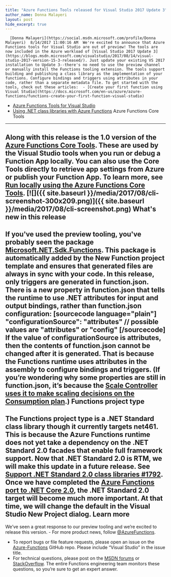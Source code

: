 ```yaml
---
title: "Azure Functions Tools released for Visual Studio 2017 Update 3"
author_name: Donna Malayeri
layout: post
hide_excerpt: true
---
```

      [Donna Malayeri](https://social.msdn.microsoft.com/profile/Donna Malayeri)  8/14/2017 11:00:16 AM  We're excited to announce that Azure Functions tools for Visual Studio are out of preview! The tools are now included in the Azure workload of [Visual Studio 2017 Update 3](https://blogs.msdn.microsoft.com/visualstudio/2017/08/14/visual-studio-2017-version-15-3-released/). Just update your existing VS 2017 installation to Update 3--there's no need to use the preview channel or manually install the Functions tooling extension. The tools support building and publishing a class library as the implementation of your functions. Configure bindings and triggers using attributes in your code, rather than a separate metadata file. To get started with the tools, check out these articles:  - [Create your first function using Visual Studio](https://docs.microsoft.com/en-us/azure/azure-functions/functions-create-your-first-function-visual-studio)
 - [Azure Functions Tools for Visual Studio](https://docs.microsoft.com/en-us/azure/azure-functions/functions-develop-vs)
 - [Using .NET class libraries with Azure Functions](https://docs.microsoft.com/en-us/azure/azure-functions/functions-dotnet-class-library)
  Azure Functions Core Tools
--------------------------

 Along with this release is the 1.0 version of the [Azure Functions Core Tools](https://www.npmjs.com/package/azure-functions-core-tools). These are used by the Visual Studio tools when you run or debug a Function App locally. You can also use the Core Tools directly to retrieve app settings from Azure or publish your Function App. To learn more, see [Run locally using the Azure Functions Core Tools](https://docs.microsoft.com/en-us/azure/azure-functions/functions-run-local). [![]({{ site.baseurl }}/media/2017/08/cli-screenshot-300x209.png)]({{ site.baseurl }}/media/2017/08/cli-screenshot.png) What's new in this release
--------------------------

 If you've used the preview tooling, you've probably seen the package [Microsoft.NET.Sdk.Functions](https://www.nuget.org/packages/Microsoft.NET.Sdk.Functions). This package is automatically added by the New Function project template and ensures that generated files are always in sync with your code. In this release, only triggers are generated in function.json. There is a new property in function.json that tells the runtime to use .NET attributes for input and output bindings, rather than function.json configuration: [sourcecode language="plain"] "configurationSource": "attributes" // possible values are "attributes" or "config" [/sourcecode] If the value of **configurationSource** is **attributes**, then the contents of function.json cannot be changed after it is generated. That is because the Functions runtime uses attributes in the assembly to configure bindings and triggers. (If you’re wondering why some properties are still in function.json, it’s because the [Scale Controller uses it to make scaling decisions on the Consumption plan](https://docs.microsoft.com/en-us/azure/azure-functions/functions-scale#how-the-consumption-plan-works).) Functions project type
----------------------

 The Functions project type is a .NET Standard class library though it currently targets **net461**. This is because the Azure Functions runtime does not yet take a dependency on the .NET Standard 2.0 facades that enable full framework support. Now that .NET Standard 2.0 is RTM, we will make this update in a future release. See [Support .NET Standard 2.0 class libraries #1792](https://github.com/Azure/azure-webjobs-sdk-script/issues/1792). Once we have completed the [Azure Functions port to .NET Core 2.0](https://github.com/Azure/Azure-Functions/issues/98), the .NET Standard 2.0 target will become much more important. At that time, we will change the default in the Visual Studio New Project dialog. Learn more
----------

 We’ve seen a great response to our preview tooling and we’re excited to release this version.  - For more product news, follow [@AzureFunctions](https://twitter.com/AzureFunctions).
 - To report bugs or file feature requests, please open an issue on the [Azure-Functions](https://github.com/Azure/Azure-Functions) GitHub repo. Please include “Visual Studio” in the issue title.
 - For technical questions, please post on the [MSDN forums](https://social.msdn.microsoft.com/Forums/azure/en-US/home?forum=azurefunctions) or [StackOverflow](https://stackoverflow.com/questions/tagged/azure-functions). The entire Functions engineering team monitors these questions, so you’re sure to get an expert answer.
       